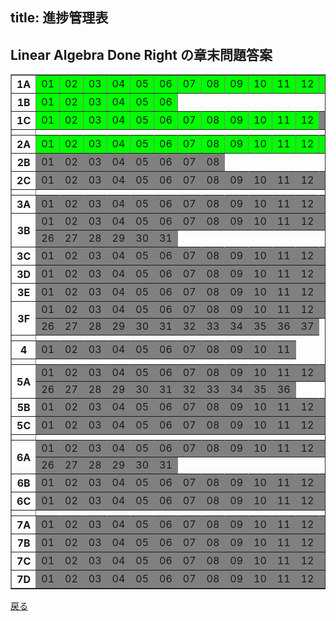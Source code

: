 title: 進捗管理表
---
## Linear Algebra Done Right の章末問題答案
<table border="1">
<tr><th>1A</th><td style="background:lime">01</td><td style="background:lime">02</td><td style="background:lime">03</td><td style="background:lime">04</td><td style="background:lime">05</td><td style="background:lime">06</td><td style="background:lime">07</td><td style="background:lime">08</td><td style="background:lime">09</td><td style="background:lime">10</td><td style="background:lime">11</td><td style="background:lime">12</td><td style="background:lime">13</td><td style="background:lime">14</td><td style="background:lime">15</td><td style="background:lime">16</td></tr>
<tr><th>1B</th><td style="background:lime">01</td><td style="background:lime">02</td><td style="background:lime">03</td><td style="background:lime">04</td><td style="background:lime">05</td><td style="background:lime">06</td></tr>
<tr><th>1C</th><td style="background:lime">01</td><td style="background:lime">02</td><td style="background:lime">03</td><td style="background:lime">04</td><td style="background:lime">05</td><td style="background:lime">06</td><td style="background:lime">07</td><td style="background:lime">08</td><td style="background:lime">09</td><td style="background:lime">10</td><td style="background:lime">11</td><td style="background:lime">12</td><td style="background:gray">13</td><td style="background:lime">14</td><td style="background:lime">15</td><td style="background:lime">16</td><td style="background:lime">17</td><td style="background:lime">18</td><td style="background:lime">19</td><td style="background:lime">20</td><td style="background:lime">21</td><td style="background:lime">22</td><td style="background:lime">23</td><td style="background:lime">24</td></tr>

<tr><th></th></tr>
<tr><th>2A</th><td style="background:lime">01</td><td style="background:lime">02</td><td style="background:lime">03</td><td style="background:lime">04</td><td style="background:lime">05</td><td style="background:lime">06</td><td style="background:lime">07</td><td style="background:lime">08</td><td style="background:lime">09</td><td style="background:lime">10</td><td style="background:lime">11</td><td style="background:lime">12</td><td style="background:lime">13</td><td style="background:gray">14</td><td style="background:gray">15</td><td style="background:gray">16</td><td style="background:gray">17</td></tr>
<tr><th>2B</th><td style="background:gray">01</td><td style="background:gray">02</td><td style="background:gray">03</td><td style="background:gray">04</td><td style="background:gray">05</td><td style="background:gray">06</td><td style="background:gray">07</td><td style="background:gray">08</td></tr>
<tr><th>2C</th><td style="background:gray">01</td><td style="background:gray">02</td><td style="background:gray">03</td><td style="background:gray">04</td><td style="background:gray">05</td><td style="background:gray">06</td><td style="background:gray">07</td><td style="background:gray">08</td><td style="background:gray">09</td><td style="background:gray">10</td><td style="background:gray">11</td><td style="background:gray">12</td><td style="background:gray">13</td><td style="background:gray">14</td><td style="background:gray">15</td><td style="background:gray">16</td><td style="background:gray">17</td></tr>

<tr><th></th></tr>
<tr><th>3A</th><td style="background:gray">01</td><td style="background:gray">02</td><td style="background:gray">03</td><td style="background:gray">04</td><td style="background:gray">05</td><td style="background:gray">06</td><td style="background:gray">07</td><td style="background:gray">08</td><td style="background:gray">09</td><td style="background:gray">10</td><td style="background:gray">11</td><td style="background:gray">12</td><td style="background:gray">13</td><td style="background:gray">14</td></tr>
<tr><th rowspan="2">3B</th><td style="background:gray">01</td><td style="background:gray">02</td><td style="background:gray">03</td><td style="background:gray">04</td><td style="background:gray">05</td><td style="background:gray">06</td><td style="background:gray">07</td><td style="background:gray">08</td><td style="background:gray">09</td><td style="background:gray">10</td><td style="background:gray">11</td><td style="background:gray">12</td><td style="background:gray">13</td><td style="background:gray">14</td><td style="background:gray">15</td><td style="background:gray">16</td><td style="background:gray">17</td><td style="background:gray">18</td><td style="background:gray">19</td><td style="background:gray">20</td><td style="background:gray">21</td><td style="background:gray">22</td><td style="background:gray">23</td><td style="background:gray">24</td><td style="background:gray">25</td></tr>
<tr><td style="background:gray">26</td><td style="background:gray">27</td><td style="background:gray">28</td><td style="background:gray">29</td><td style="background:gray">30</td><td style="background:gray">31</td></tr>
<tr><th>3C</th><td style="background:gray">01</td><td style="background:gray">02</td><td style="background:gray">03</td><td style="background:gray">04</td><td style="background:gray">05</td><td style="background:gray">06</td><td style="background:gray">07</td><td style="background:gray">08</td><td style="background:gray">09</td><td style="background:gray">10</td><td style="background:gray">11</td><td style="background:gray">12</td><td style="background:gray">13</td><td style="background:gray">14</td><td style="background:gray">15</td></tr>
<tr><th>3D</th><td style="background:gray">01</td><td style="background:gray">02</td><td style="background:gray">03</td><td style="background:gray">04</td><td style="background:gray">05</td><td style="background:gray">06</td><td style="background:gray">07</td><td style="background:gray">08</td><td style="background:gray">09</td><td style="background:gray">10</td><td style="background:gray">11</td><td style="background:gray">12</td><td style="background:gray">13</td><td style="background:gray">14</td><td style="background:gray">15</td><td style="background:gray">16</td><td style="background:gray">17</td><td style="background:gray">18</td><td style="background:gray">19</td><td style="background:gray">20</td></tr>
<tr><th>3E</th><td style="background:gray">01</td><td style="background:gray">02</td><td style="background:gray">03</td><td style="background:gray">04</td><td style="background:gray">05</td><td style="background:gray">06</td><td style="background:gray">07</td><td style="background:gray">08</td><td style="background:gray">09</td><td style="background:gray">10</td><td style="background:gray">11</td><td style="background:gray">12</td><td style="background:gray">13</td><td style="background:gray">14</td><td style="background:gray">15</td><td style="background:gray">16</td><td style="background:gray">17</td><td style="background:gray">18</td><td style="background:gray">19</td><td style="background:gray">20</td></tr>
<tr><th rowspan="2">3F</th><td style="background:gray">01</td><td style="background:gray">02</td><td style="background:gray">03</td><td style="background:gray">04</td><td style="background:gray">05</td><td style="background:gray">06</td><td style="background:gray">07</td><td style="background:gray">08</td><td style="background:gray">09</td><td style="background:gray">10</td><td style="background:gray">11</td><td style="background:gray">12</td><td style="background:gray">13</td><td style="background:gray">14</td><td style="background:gray">15</td><td style="background:gray">16</td><td style="background:gray">17</td><td style="background:gray">18</td><td style="background:gray">19</td><td style="background:gray">20</td><td style="background:gray">21</td><td style="background:gray">22</td><td style="background:gray">23</td><td style="background:gray">24</td><td style="background:gray">25</td></tr>
<tr><td style="background:gray">26</td><td style="background:gray">27</td><td style="background:gray">28</td><td style="background:gray">29</td><td style="background:gray">30</td><td style="background:gray">31</td><td style="background:gray">32</td><td style="background:gray">33</td><td style="background:gray">34</td><td style="background:gray">35</td><td style="background:gray">36</td><td style="background:gray">37</td></tr>

<tr><th></th></tr>
<tr><th>4</th><td style="background:gray">01</td><td style="background:gray">02</td><td style="background:gray">03</td><td style="background:gray">04</td><td style="background:gray">05</td><td style="background:gray">06</td><td style="background:gray">07</td><td style="background:gray">08</td><td style="background:gray">09</td><td style="background:gray">10</td><td style="background:gray">11</td></tr>

<tr><th></th></tr>
<tr><th rowspan="2">5A</th><td style="background:gray">01</td><td style="background:gray">02</td><td style="background:gray">03</td><td style="background:gray">04</td><td style="background:gray">05</td><td style="background:gray">06</td><td style="background:gray">07</td><td style="background:gray">08</td><td style="background:gray">09</td><td style="background:gray">10</td><td style="background:gray">11</td><td style="background:gray">12</td><td style="background:gray">13</td><td style="background:gray">14</td><td style="background:gray">15</td><td style="background:gray">16</td><td style="background:gray">17</td><td style="background:gray">18</td><td style="background:gray">19</td><td style="background:gray">20</td><td style="background:gray">21</td><td style="background:gray">22</td><td style="background:gray">23</td><td style="background:gray">24</td><td style="background:gray">25</td></tr>
<tr><td style="background:gray">26</td><td style="background:gray">27</td><td style="background:gray">28</td><td style="background:gray">29</td><td style="background:gray">30</td><td style="background:gray">31</td><td style="background:gray">32</td><td style="background:gray">33</td><td style="background:gray">34</td><td style="background:gray">35</td><td style="background:gray">36</td></tr>
<tr><th>5B</th><td style="background:gray">01</td><td style="background:gray">02</td><td style="background:gray">03</td><td style="background:gray">04</td><td style="background:gray">05</td><td style="background:gray">06</td><td style="background:gray">07</td><td style="background:gray">08</td><td style="background:gray">09</td><td style="background:gray">10</td><td style="background:gray">11</td><td style="background:gray">12</td><td style="background:gray">13</td><td style="background:gray">14</td><td style="background:gray">15</td><td style="background:gray">16</td><td style="background:gray">17</td><td style="background:gray">18</td><td style="background:gray">19</td><td style="background:gray">20</td></tr>
<tr><th>5C</th><td style="background:gray">01</td><td style="background:gray">02</td><td style="background:gray">03</td><td style="background:gray">04</td><td style="background:gray">05</td><td style="background:gray">06</td><td style="background:gray">07</td><td style="background:gray">08</td><td style="background:gray">09</td><td style="background:gray">10</td><td style="background:gray">11</td><td style="background:gray">12</td><td style="background:gray">13</td><td style="background:gray">14</td><td style="background:gray">15</td><td style="background:gray">16</td></tr>

<tr><th></th></tr>
<tr><th rowspan="2">6A</th><td style="background:gray">01</td><td style="background:gray">02</td><td style="background:gray">03</td><td style="background:gray">04</td><td style="background:gray">05</td><td style="background:gray">06</td><td style="background:gray">07</td><td style="background:gray">08</td><td style="background:gray">09</td><td style="background:gray">10</td><td style="background:gray">11</td><td style="background:gray">12</td><td style="background:gray">13</td><td style="background:gray">14</td><td style="background:gray">15</td><td style="background:gray">16</td><td style="background:gray">17</td><td style="background:gray">18</td><td style="background:gray">19</td><td style="background:gray">20</td><td style="background:gray">21</td><td style="background:gray">22</td><td style="background:gray">23</td><td style="background:gray">24</td><td style="background:gray">25</td></tr>
<tr><td style="background:gray">26</td><td style="background:gray">27</td><td style="background:gray">28</td><td style="background:gray">29</td><td style="background:gray">30</td><td style="background:gray">31</td></tr>
<tr><th>6B</th><td style="background:gray">01</td><td style="background:gray">02</td><td style="background:gray">03</td><td style="background:gray">04</td><td style="background:gray">05</td><td style="background:gray">06</td><td style="background:gray">07</td><td style="background:gray">08</td><td style="background:gray">09</td><td style="background:gray">10</td><td style="background:gray">11</td><td style="background:gray">12</td><td style="background:gray">13</td><td style="background:gray">14</td><td style="background:gray">15</td><td style="background:gray">16</td><td style="background:gray">17</td></tr>
<tr><th>6C</th><td style="background:gray">01</td><td style="background:gray">02</td><td style="background:gray">03</td><td style="background:gray">04</td><td style="background:gray">05</td><td style="background:gray">06</td><td style="background:gray">07</td><td style="background:gray">08</td><td style="background:gray">09</td><td style="background:gray">10</td><td style="background:gray">11</td><td style="background:gray">12</td><td style="background:gray">13</td><td style="background:gray">14</td></tr>

<tr><th></th></tr>
<tr><th>7A</th><td style="background:gray">01</td><td style="background:gray">02</td><td style="background:gray">03</td><td style="background:gray">04</td><td style="background:gray">05</td><td style="background:gray">06</td><td style="background:gray">07</td><td style="background:gray">08</td><td style="background:gray">09</td><td style="background:gray">10</td><td style="background:gray">11</td><td style="background:gray">12</td><td style="background:gray">13</td><td style="background:gray">14</td><td style="background:gray">15</td><td style="background:gray">16</td><td style="background:gray">17</td><td style="background:gray">18</td><td style="background:gray">19</td><td style="background:gray">20</td><td style="background:gray">21</td></tr>
<tr><th>7B</th><td style="background:gray">01</td><td style="background:gray">02</td><td style="background:gray">03</td><td style="background:gray">04</td><td style="background:gray">05</td><td style="background:gray">06</td><td style="background:gray">07</td><td style="background:gray">08</td><td style="background:gray">09</td><td style="background:gray">10</td><td style="background:gray">11</td><td style="background:gray">12</td><td style="background:gray">13</td><td style="background:gray">14</td><td style="background:gray">15</td></tr>
<tr><th>7C</th><td style="background:gray">01</td><td style="background:gray">02</td><td style="background:gray">03</td><td style="background:gray">04</td><td style="background:gray">05</td><td style="background:gray">06</td><td style="background:gray">07</td><td style="background:gray">08</td><td style="background:gray">09</td><td style="background:gray">10</td><td style="background:gray">11</td><td style="background:gray">12</td><td style="background:gray">13</td><td style="background:gray">14</td><td style="background:gray">14</td></tr>
<tr><th>7D</th><td style="background:gray">01</td><td style="background:gray">02</td><td style="background:gray">03</td><td style="background:gray">04</td><td style="background:gray">05</td><td style="background:gray">06</td><td style="background:gray">07</td><td style="background:gray">08</td><td style="background:gray">09</td><td style="background:gray">10</td><td style="background:gray">11</td><td style="background:gray">12</td><td style="background:gray">13</td><td style="background:gray">14</td><td style="background:gray">15</td><td style="background:gray">16</td><td style="background:gray">17</td><td style="background:gray">18</td><td style="background:gray">19</td><td style="background:gray">20</td></tr>
</table>


[戻る](./index.html)

